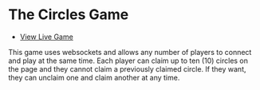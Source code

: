 # The Circles Game

- [View Live Game](https://the-circles-game.herokuapp.com/)

This game uses websockets and allows any number of players to connect and play at the same time. Each player can claim up to ten (10) circles on the page and they cannot claim a previously claimed circle. If they want, they can unclaim one and claim another at any time.
